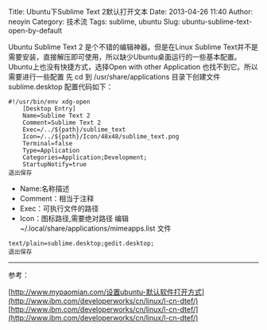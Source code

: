 Title: Ubuntu下Sublime Text 2默认打开文本
Date: 2013-04-26 11:40
Author: neoyin
Category: 技术流
Tags: sublime, ubuntu
Slug: ubuntu-sublime-text-open-by-default


Ubuntu Sublime Text 2 是个不错的编辑神器。但是在Linux Sublime
Text并不是需要安装，直接解压即可使用，所以缺少Ubuntu桌面运行的一些基本配置。Ubuntu上也没有快捷方式，选择Open
with other Application 也找不到它。所以需要进行一些配置 先 cd 到
/usr/share/applications 目录下创建文件 sublime.desktop 配置代码如下：

    #!/usr/bin/env xdg-open
        [Desktop Entry]
        Name=Sublime Text 2
        Comment=Sublime Text 2
        Exec=/../${path}/sublime_text
        Icon=/../${path}/Icon/48x48/sublime_text.png
        Terminal=false
        Type=Application
        Categories=Application;Development;
        StartupNotify=true
    退出保存

-   Name:名称描述
-   Comment：相当于注释
-   Exec：可执行文件的路径
-   Icon：图标路径,需要绝对路径 编辑
    \~/.local/share/applications/mimeapps.list 文件

<!-- -->

    text/plain=sublime.desktop;gedit.desktop;
    退出保存

---

参考：

[](http://www.mypaomian.com/%E8%AE%BE%E7%BD%AEubuntu-%E9%BB%98%E8%AE%A4%E8%BD%AF%E4%BB%B6%E6%89%93%E5%BC%80%E6%96%B9%E5%BC%8F/)
[http://www.mypaomian.com/设置ubuntu-默认软件打开方式](http://www.ibm.com/developerworks/cn/linux/l-cn-dtef/)
[http://www.ibm.com/developerworks/cn/linux/l-cn-dtef/](http://www.ibm.com/developerworks/cn/linux/l-cn-dtef/)
